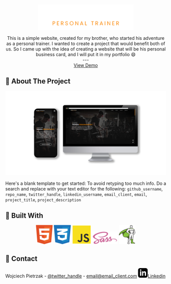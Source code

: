 <a name="readme-top"></a>

<br />
<div align="center">
    <img src="src/img/github/darek_logo-github.png" alt="Darek Pietrzak Logo" width="300" height="80">

  <p align="center">
    This is a simple website, created for my brother, who started his adventure as a personal trainer. I wanted to create a project that would benefit both of us. So I came up with the idea of creating a website that will be his personal business card, and I will put it in my portfolio 😄
    <br />
    ---
    <br />
    <a href="https://darekpietrzak.online/">View Demo</a>
  </p>
</div>

## 📝 About The Project

[![Product Name Screen Shot][product-screenshot]](https://darekpietrzak.online/)

Here's a blank template to get started: To avoid retyping too much info. Do a search and replace with your text editor for the following: `github_username`, `repo_name`, `twitter_handle`, `linkedin_username`, `email_client`, `email`, `project_title`, `project_description`

## 🧰 Built With

<p align="center">
<img height="60" src="src/img/github/html5.svg"/>
<img height="60" src="src/img/github/css3.svg"/>
<img height="60" src="src/img/github/javascript.svg"/>
<img height="40" src="src/img/github/sass.svg"/>
<img height="60" src="src/img/github/gsap-greensock.svg"/>
</p>

## 💼 Contact

Wojciech Pietrzak - [@twitter_handle](https://twitter.com/twitter_handle) - email@email_client.com
<a href="https://www.linkedin.com/in/wojciech-pietrzak-238a25262/"><img height="30" src="src/img/github/linkedin.svg"/>Linkedin</a>

[contributors-shield]: https://img.shields.io/github/contributors/github_username/repo_name.svg?style=for-the-badge
[contributors-url]: https://github.com/github_username/repo_name/graphs/contributors
[forks-shield]: https://img.shields.io/github/forks/github_username/repo_name.svg?style=for-the-badge
[forks-url]: https://github.com/github_username/repo_name/network/members
[stars-shield]: https://img.shields.io/github/stars/github_username/repo_name.svg?style=for-the-badge
[stars-url]: https://github.com/github_username/repo_name/stargazers
[linkedin-shield]: https://img.shields.io/badge/-LinkedIn-black.svg?style=for-the-badge&logo=linkedin&colorB=555
[linkedin-url]: https://www.linkedin.com/in/wojciech-pietrzak-238a25262/
[product-screenshot]: src/img/github/website_bg.png
